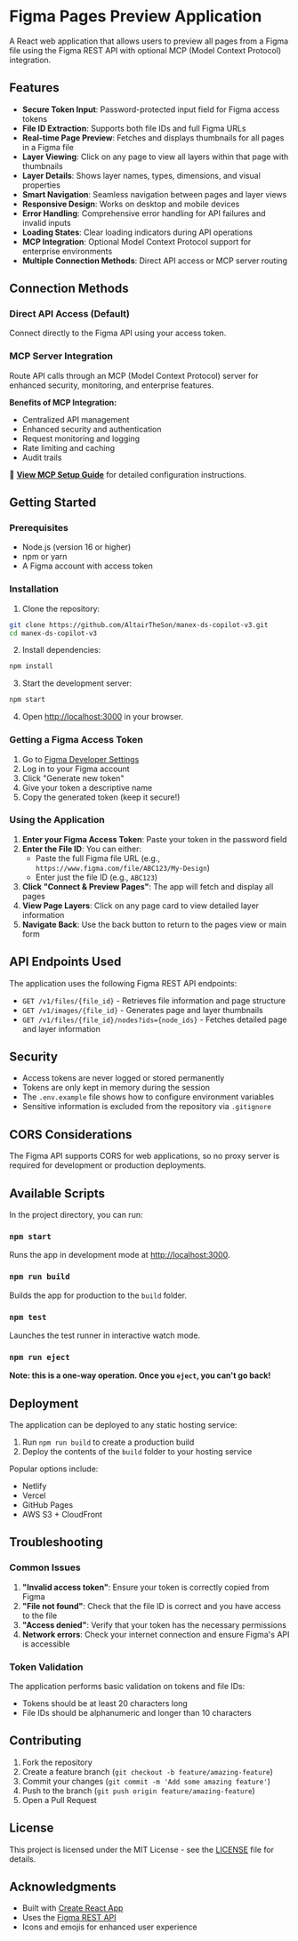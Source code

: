 # Figma Pages Preview Application

A React web application that allows users to preview all pages from a Figma file using the Figma REST API with optional MCP (Model Context Protocol) integration.

## Features

- **Secure Token Input**: Password-protected input field for Figma access tokens
- **File ID Extraction**: Supports both file IDs and full Figma URLs
- **Real-time Page Preview**: Fetches and displays thumbnails for all pages in a Figma file
- **Layer Viewing**: Click on any page to view all layers within that page with thumbnails
- **Layer Details**: Shows layer names, types, dimensions, and visual properties
- **Smart Navigation**: Seamless navigation between pages and layer views
- **Responsive Design**: Works on desktop and mobile devices
- **Error Handling**: Comprehensive error handling for API failures and invalid inputs
- **Loading States**: Clear loading indicators during API operations
- **MCP Integration**: Optional Model Context Protocol support for enterprise environments
- **Multiple Connection Methods**: Direct API access or MCP server routing

## Connection Methods

### Direct API Access (Default)
Connect directly to the Figma API using your access token.

### MCP Server Integration
Route API calls through an MCP (Model Context Protocol) server for enhanced security, monitoring, and enterprise features.

**Benefits of MCP Integration:**
- Centralized API management
- Enhanced security and authentication
- Request monitoring and logging
- Rate limiting and caching
- Audit trails

📖 **[View MCP Setup Guide](docs/MCP_SETUP.md)** for detailed configuration instructions.

## Getting Started

### Prerequisites

- Node.js (version 16 or higher)
- npm or yarn
- A Figma account with access token

### Installation

1. Clone the repository:
```bash
git clone https://github.com/AltairTheSon/manex-ds-copilot-v3.git
cd manex-ds-copilot-v3
```

2. Install dependencies:
```bash
npm install
```

3. Start the development server:
```bash
npm start
```

4. Open [http://localhost:3000](http://localhost:3000) in your browser.

### Getting a Figma Access Token

1. Go to [Figma Developer Settings](https://www.figma.com/developers/api#access-tokens)
2. Log in to your Figma account
3. Click "Generate new token"
4. Give your token a descriptive name
5. Copy the generated token (keep it secure!)

### Using the Application

1. **Enter your Figma Access Token**: Paste your token in the password field
2. **Enter the File ID**: You can either:
   - Paste the full Figma file URL (e.g., `https://www.figma.com/file/ABC123/My-Design`)
   - Enter just the file ID (e.g., `ABC123`)
3. **Click "Connect & Preview Pages"**: The app will fetch and display all pages
4. **View Page Layers**: Click on any page card to view detailed layer information
5. **Navigate Back**: Use the back button to return to the pages view or main form

## API Endpoints Used

The application uses the following Figma REST API endpoints:

- `GET /v1/files/{file_id}` - Retrieves file information and page structure  
- `GET /v1/images/{file_id}` - Generates page and layer thumbnails
- `GET /v1/files/{file_id}/nodes?ids={node_ids}` - Fetches detailed page and layer information

## Security

- Access tokens are never logged or stored permanently
- Tokens are only kept in memory during the session
- The `.env.example` file shows how to configure environment variables
- Sensitive information is excluded from the repository via `.gitignore`

## CORS Considerations

The Figma API supports CORS for web applications, so no proxy server is required for development or production deployments.

## Available Scripts

In the project directory, you can run:

### `npm start`
Runs the app in development mode at [http://localhost:3000](http://localhost:3000).

### `npm run build`
Builds the app for production to the `build` folder.

### `npm test`
Launches the test runner in interactive watch mode.

### `npm run eject`
**Note: this is a one-way operation. Once you `eject`, you can't go back!**

## Deployment

The application can be deployed to any static hosting service:

1. Run `npm run build` to create a production build
2. Deploy the contents of the `build` folder to your hosting service

Popular options include:
- Netlify
- Vercel
- GitHub Pages
- AWS S3 + CloudFront

## Troubleshooting

### Common Issues

1. **"Invalid access token"**: Ensure your token is correctly copied from Figma
2. **"File not found"**: Check that the file ID is correct and you have access to the file
3. **"Access denied"**: Verify that your token has the necessary permissions
4. **Network errors**: Check your internet connection and ensure Figma's API is accessible

### Token Validation

The application performs basic validation on tokens and file IDs:
- Tokens should be at least 20 characters long
- File IDs should be alphanumeric and longer than 10 characters

## Contributing

1. Fork the repository
2. Create a feature branch (`git checkout -b feature/amazing-feature`)
3. Commit your changes (`git commit -m 'Add some amazing feature'`)
4. Push to the branch (`git push origin feature/amazing-feature`)
5. Open a Pull Request

## License

This project is licensed under the MIT License - see the [LICENSE](LICENSE) file for details.

## Acknowledgments

- Built with [Create React App](https://create-react-app.dev/)
- Uses the [Figma REST API](https://www.figma.com/developers/api)
- Icons and emojis for enhanced user experience